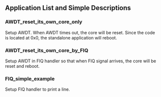 ## Application List and Simple Descriptions ##

### AWDT_reset_its_own_core_only ###
Setup AWDT. When AWDT times out, the core will be reset. Since the code is located at 0x0, the standalone application will reboot.

### AWDT_reset_its_own_core_by_FIQ ###
Setup AWDT in FIQ handler so that when FIQ signal arrives, the core will be reset and reboot.

### FIQ_simple_example ###
Setup FIQ handler to print a line.